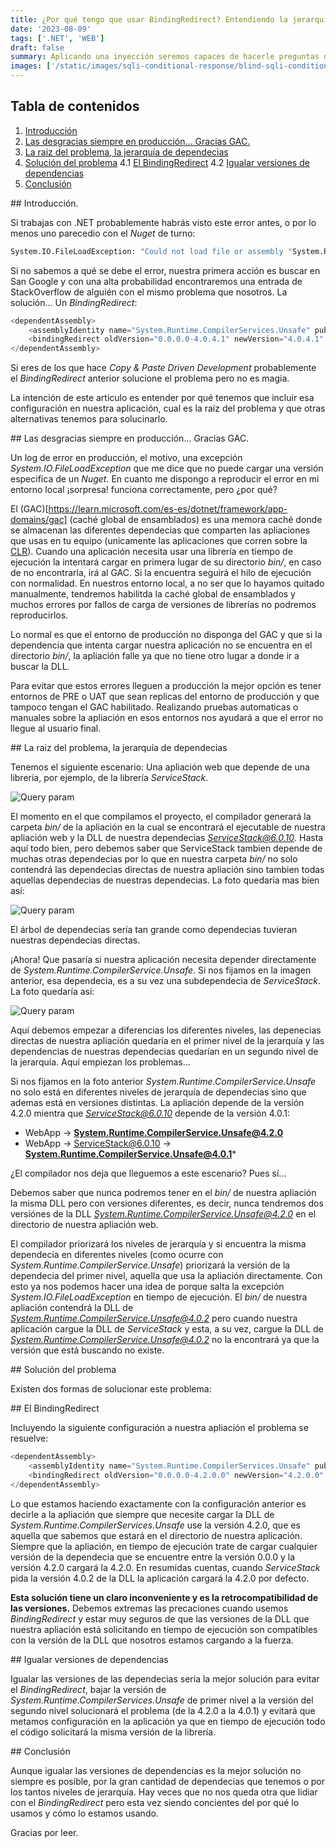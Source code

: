 ```yaml
---
title: ¿Por qué tengo que usar BindingRedirect? Entendiendo la jerarquía de dependencias en .NET
date: '2023-08-09'
tags: ['.NET', 'WEB']
draft: false
summary: Aplicando una inyección seremos capaces de hacerle preguntas de respuesta binaria a la base de datos, preguntas que tengan como respuesta un “Sí” o un “No”. Si somos capaces de hacer las preguntas correctas seremos capaces de extraer información de la base de datos aplicando fuerza bruta.
images: ['/static/images/sqli-conditional-response/blind-sqli-conditional-twitter-card.png']
---
```


## Tabla de contenidos
1. [Introducción](#introduccion)
2. [Las desgracias siempre en producción... Gracias GAC.](#gracias-gac)
3. [La raiz del problema, la jerarquía de dependecias](#jerarquia)
4. [Solución del problema](#solucion)
    4.1 [El BindingRedirect](#binding)
    4.2 [Igualar versiones de dependencias](#igualar)
5. [Conclusión](#conclusion)

<a name="introduccion"/>
## Introducción.

Si trabajas con .NET probablemente habrás visto este error antes, o por lo menos uno parecedio con el *Nuget* de turno:

```bash
System.IO.FileLoadException: "Could not load file or assembly "System.Runtime.CompilerServices.Unsafe, Version=4.0.4.1, Culture=neutral, PublicKeyToken=b03f5f7f11d50a3a" or one of it's dependences. The found Assembly's manifest definition does not match the Assembly reference. (Exception from HRESULT: 0x80131040)"
```

Si no sabemos a qué se debe el error, nuestra primera acción es buscar en San Google y con una alta probabilidad encontraremos una entrada de StackOverflow de alguién con el mismo problema que nosotros. La solución... Un *BindingRedirect*:

```cs
<dependentAssembly>  
    <assemblyIdentity name="System.Runtime.CompilerServices.Unsafe" publicKeyToken="b03f5f7f11d50a3a" culture="neutral" />  
    <bindingRedirect oldVersion="0.0.0.0-4.0.4.1" newVersion="4.0.4.1" />  
</dependentAssembly>  
```

Si eres de los que hace *Copy & Paste Driven Development* probablemente el *BindingRedirect* anterior solucione el problema pero no es magia.

La intención de este articulo es entender por qué tenemos que incluir esa configuración en nuestra aplicación, cual es la raíz del problema y que otras alternativas tenemos para solucinarlo.

<a name="gracias-gac"/>
## Las desgracias siempre en producción... Gracias GAC.

Un log de error en producción, el motivo, una excepción *System.IO.FileLoadException* que me dice que no puede cargar una versión especifica de un *Nuget*. En cuanto me dispongo a reproducir el error en mi entorno local ¡sorpresa! funciona correctamente, pero ¿por qué?

El (GAC)[https://learn.microsoft.com/es-es/dotnet/framework/app-domains/gac] (caché global de ensamblados) es una memora caché donde se almacenan las diferentes dependecias que comparten las apliaciones que usas en tu equipo (unicamente las aplicaciones que corren sobre la [CLR](https://es.wikipedia.org/wiki/Common_Language_Runtime)). Cuando una aplicación necesita usar una librería en tiempo de ejecución la intentará cargar en primera lugar de su directorio *bin/*, en caso de no encontrarla, irá al GAC. Si la encuentra seguirá el hilo de ejecución con normalidad. En nuestros entorno local, a no ser que lo hayamos quitado manualmente, tendremos habilitda la caché global de ensamblados y muchos errores por fallos de carga de versiones de librerías no podremos reproducirlos.

Lo normal es que el entorno de producción no disponga del GAC y que si la dependencia que intenta cargar nuestra aplicación no se encuentra en el directorio *bin/*, la apliación falle ya que no tiene otro lugar a donde ir a buscar la DLL.

Para evitar que estos errores lleguen a producción la mejor opción es tener entornos de PRE o UAT que sean replicas del entorno de producción y que tampoco tengan el GAC habilitado. Realizando pruebas automaticas o manuales sobre la apliación en esos entornos nos ayudará a que el error no llegue al usuario final.

<a name="jerarquia"/>
## La raiz del problema, la jerarquía de dependecias

Tenemos el siguiente escenario: Una apliación web que depende de una librería, por ejemplo, de la librería *ServiceStack*.

![Query param](/static/images/jerarquia-dependecias-net/1.png)

El momento en el que compilamos el proyecto, el compilador generará la carpeta *bin/* de la apliación en la cual se encontrará el ejecutable de nuestra apliación web y la DLL de nuestra dependecias *ServiceStack@6.0.10*. Hasta aquí todo bien, pero debemos saber que ServiceStack tambien depende de muchas otras dependecias por lo que en nuestra carpeta *bin/* no solo contendrá las dependecias directas de nuestra apliación sino tambien todas aquellas dependecias de nuestras dependecias. La foto quedaría mas bien así:

![Query param](/static/images/jerarquia-dependecias-net/2.png)

El árbol de dependecias sería tan grande como dependecias tuvieran nuestras dependecias directas.

¡Ahora! Que pasaría si nuestra aplicación necesita depender directamente de *System.Runtime.CompilerService.Unsafe*. Si nos fijamos en la imagen anterior, esa dependecia, es a su vez una subdependecia de *ServiceStack*. La foto quedaría así:

![Query param](/static/images/jerarquia-dependecias-net/3.png)

Aquí debemos empezar a diferencias los diferentes niveles, las depenecias directas de nuestra apliación quedaría en el primer nivel de la jerarquía y las dependencias de nuestras dependecias quedarían en un segundo nivel de la jerarquía. Aquí empiezan los problemas...

Si nos fijamos en la foto anterior *System.Runtime.CompilerService.Unsafe* no solo está en diferentes niveles de jerarquía de dependecias sino que ademas está en versiones distintas. La apliación depende de la versión 4.2.0 mientra que *ServiceStack@6.0.10* depende de la versión 4.0.1:

* WebApp -> **System.Runtime.CompilerService.Unsafe@4.2.0**
* WebApp -> ServiceStack@6.0.10 -> **System.Runtime.CompilerService.Unsafe@4.0.1***

¿El compilador nos deja que lleguemos a este escenario? Pues sí...

Debemos saber que nunca podremos tener en el *bin/* de nuestra apliación la misma DLL pero con versiones diferentes, es decir, nunca tendremos dos versiónes de la DLL *System.Runtime.CompilerService.Unsafe@4.2.0* en el directorio de nuestra apliación web.

El compilador priorizará los niveles de jerarquía y si encuentra la misma dependecia en diferentes niveles (como ocurre con *System.Runtime.CompilerService.Unsafe*) priorizará la versión de la dependecia del primer nivel, aquella que usa la apliación directamente. Con esto ya nos podemos hacer una idea de porque salta la excepción *System.IO.FileLoadException* en tiempo de ejecución. El *bin/* de nuestra apliación contendrá la DLL de *System.Runtime.CompilerService.Unsafe@4.0.2* pero cuando nuestra aplicación cargue la DLL de *ServiceStack* y esta, a su vez, cargue la DLL de *System.Runtime.CompilerService.Unsafe@4.0.2* no la encontrará ya que la versión que está buscando no existe.

<a name="solucion"/>
## Solución del problema

Existen dos formas de solucionar este problema:

<a name="binding"/>
## El BindingRedirect

Incluyendo la siguiente configuración a nuestra apliación el problema se resuelve:

```cs
<dependentAssembly>  
    <assemblyIdentity name="System.Runtime.CompilerServices.Unsafe" publicKeyToken="b03f5f7f11d50a3a" culture="neutral" />  
    <bindingRedirect oldVersion="0.0.0.0-4.2.0.0" newVersion="4.2.0.0" />  
</dependentAssembly>  
```

Lo que estamos haciendo exactamente con la configuración anterior es decirle a la apliación que siempre que necesite cargar la DLL de *System.Runtime.CompilerServices.Unsafe* use la versión 4.2.0, que es aquella que sabemos que estará en el directorio de nuestra aplicación. Siempre que la apliación, en tiempo de ejecución trate de cargar cualquier versión de la dependecia que se encuentre entre la versión 0.0.0 y la versión 4.2.0 cargará la 4.2.0. En resumidas cuentas, cuando *ServiceStack* pida la versión 4.0.2 de la DLL la aplicación cargará la 4.2.0 por defecto.

**Esta solución tiene un claro inconveniente y es la retrocompatibilidad de las versiones.** Debemos extremas las precaciones cuando usemos *BindingRedirect* y estar muy seguros de que las versiones de la DLL que nuestra apliación está solicitando en tiempo de ejecución son compatibles con la versión de la DLL que nosotros estamos cargando a la fuerza.

<a name="igualar"/>
## Igualar versiones de dependencias

Igualar las versiones de las dependecias sería la mejor solución para evitar el *BindingRedirect*, bajar la versión de *System.Runtime.CompilerServices.Unsafe* de primer nivel a la versión del segundo nivel solucionará el problema (de la 4.2.0 a la 4.0.1) y evitará que metamos configuración en la aplicación ya que en tiempo de ejecución todo el código solicitará la misma versión de la librería. 

<a name="conclusion"/>
## Conclusión

Aunque igualar las versiones de dependencias es la mejor solución no siempre es posible, por la gran cantidad de dependecias que tenemos o por los tantos niveles de jerarquía. Hay veces que no nos queda otra que lidiar con el *BindingRedirect* pero esta vez siendo concientes del por qué lo usamos y cómo lo estamos usando.

Gracias por leer.